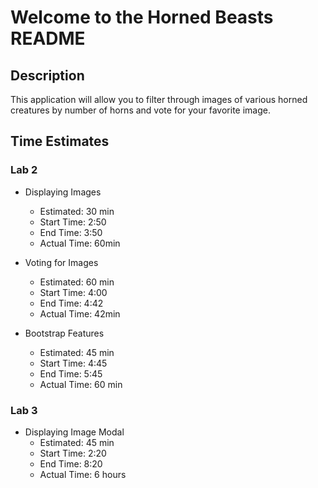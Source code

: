 #  Welcome to the Horned Beasts README

## Description

This application will allow you to filter through images of various horned creatures by number of horns and vote for your favorite image.

## Time Estimates 

### Lab 2
- Displaying Images
  - Estimated: 30 min
  - Start Time: 2:50
  - End Time: 3:50
  - Actual Time: 60min

- Voting for Images
  - Estimated: 60 min
  - Start Time: 4:00
  - End Time: 4:42
  - Actual Time: 42min

- Bootstrap Features
  - Estimated: 45 min
  - Start Time: 4:45
  - End Time: 5:45
  - Actual Time: 60 min

### Lab 3
- Displaying Image Modal
  - Estimated: 45 min
  - Start Time: 2:20
  - End Time: 8:20
  - Actual Time: 6 hours

